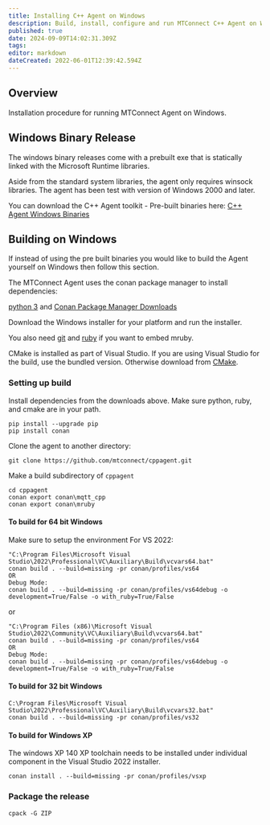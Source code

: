 ```yaml
---
title: Installing C++ Agent on Windows
description: Build, install, configure and run MTConnect C++ Agent on Windows.
published: true
date: 2024-09-09T14:02:31.309Z
tags: 
editor: markdown
dateCreated: 2022-06-01T12:39:42.594Z
---
```


## Overview

Installation procedure for running MTConnect Agent on Windows. 

## Windows Binary Release

The windows binary releases come with a prebuilt exe that is statically linked with the Microsoft Runtime libraries. 

Aside from the standard system libraries, the agent only requires winsock libraries. The agent has been test with version of Windows 2000 and later.

You can download the C++ Agent toolkit - Pre-built binaries here: [C++ Agent Windows Binaries](https://github.com/mtconnect/cppagent/releases)

## Building on Windows

If instead of using the pre built binaries you would like to build the Agent yourself on Windows then follow this section.

The MTConnect Agent uses the conan package manager to install dependencies:

[python 3](https://www.python.org/downloads/) and [Conan Package Manager Downloads](https://conan.io/downloads.html)

Download the Windows installer for your platform and run the installer.

You also need [git](https://git-scm.com/download/win) and [ruby](https://rubyinstaller.org/) if you want to embed mruby.

CMake is installed as part of Visual Studio. If you are using Visual Studio for the build, use the bundled version. Otherwise download from [CMake](https://cmake.org/download/).

### Setting up build

Install dependencies from the downloads above. Make sure python, ruby, and cmake are in your path.

```
pip install --upgrade pip
pip install conan
```

Clone the agent to another directory:

```
git clone https://github.com/mtconnect/cppagent.git
```

Make a build subdirectory of `cppagent`

```
cd cppagent
conan export conan\mqtt_cpp
conan export conan\mruby
```

####  To build for 64 bit Windows
	
Make sure to setup the environment For VS 2022:

```
"C:\Program Files\Microsoft Visual Studio\2022\Professional\VC\Auxiliary\Build\vcvars64.bat"
conan build . --build=missing -pr conan/profiles/vs64 
OR
Debug Mode:
conan build . --build=missing -pr conan/profiles/vs64debug -o development=True/False -o with_ruby=True/False
```
or

```
"C:\Program Files (x86)\Microsoft Visual Studio\2022\Community\VC\Auxiliary\Build\vcvars64.bat"	
conan build . --build=missing -pr conan/profiles/vs64 
OR
Debug Mode:
conan build . --build=missing -pr conan/profiles/vs64debug -o development=True/False -o with_ruby=True/False
```
#### To build for 32 bit Windows

```
C:\Program Files\Microsoft Visual Studio\2022\Professional\VC\Auxiliary\Build\vcvars32.bat"
conan build . --build=missing -pr conan/profiles/vs32 
```

#### To build for Windows XP

The windows XP 140 XP toolchain needs to be installed under individual component in the Visual Studio 2022 installer. 

```
conan install . --build=missing -pr conan/profiles/vsxp
```

### Package the release
```
cpack -G ZIP
```